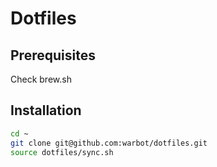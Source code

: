 # Dotfiles

## Prerequisites
Check brew.sh

## Installation
```bash
cd ~
git clone git@github.com:warbot/dotfiles.git
source dotfiles/sync.sh
```
